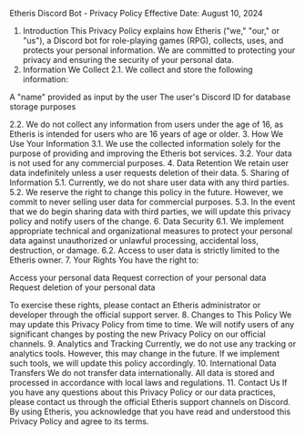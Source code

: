 Etheris Discord Bot - Privacy Policy
Effective Date: August 10, 2024
1. Introduction
This Privacy Policy explains how Etheris ("we," "our," or "us"), a Discord bot for role-playing games (RPG), collects, uses, and protects your personal information. We are committed to protecting your privacy and ensuring the security of your personal data.
2. Information We Collect
2.1. We collect and store the following information:

A "name" provided as input by the user
The user's Discord ID for database storage purposes

2.2. We do not collect any information from users under the age of 16, as Etheris is intended for users who are 16 years of age or older.
3. How We Use Your Information
3.1. We use the collected information solely for the purpose of providing and improving the Etheris bot services.
3.2. Your data is not used for any commercial purposes.
4. Data Retention
We retain user data indefinitely unless a user requests deletion of their data.
5. Sharing of Information
5.1. Currently, we do not share user data with any third parties.
5.2. We reserve the right to change this policy in the future. However, we commit to never selling user data for commercial purposes.
5.3. In the event that we do begin sharing data with third parties, we will update this privacy policy and notify users of the change.
6. Data Security
6.1. We implement appropriate technical and organizational measures to protect your personal data against unauthorized or unlawful processing, accidental loss, destruction, or damage.
6.2. Access to user data is strictly limited to the Etheris owner.
7. Your Rights
You have the right to:

Access your personal data
Request correction of your personal data
Request deletion of your personal data

To exercise these rights, please contact an Etheris administrator or developer through the official support server.
8. Changes to This Policy
We may update this Privacy Policy from time to time. We will notify users of any significant changes by posting the new Privacy Policy on our official channels.
9. Analytics and Tracking
Currently, we do not use any tracking or analytics tools. However, this may change in the future. If we implement such tools, we will update this policy accordingly.
10. International Data Transfers
We do not transfer data internationally. All data is stored and processed in accordance with local laws and regulations.
11. Contact Us
If you have any questions about this Privacy Policy or our data practices, please contact us through the official Etheris support channels on Discord.
By using Etheris, you acknowledge that you have read and understood this Privacy Policy and agree to its terms.

